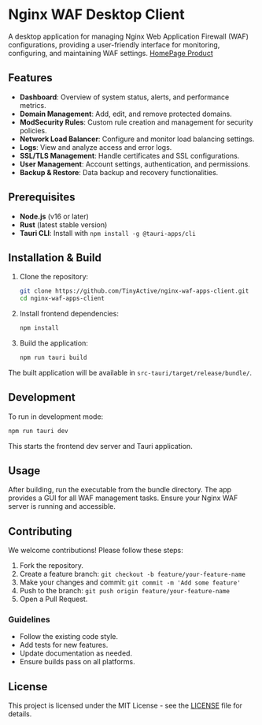 # Nginx WAF Desktop Client

A desktop application for managing Nginx Web Application Firewall (WAF) configurations, providing a user-friendly interface for monitoring, configuring, and maintaining WAF settings. [HomePage Product](https://github.com/TinyActive/nginx-love/)

## Features

- **Dashboard**: Overview of system status, alerts, and performance metrics.
- **Domain Management**: Add, edit, and remove protected domains.
- **ModSecurity Rules**: Custom rule creation and management for security policies.
- **Network Load Balancer**: Configure and monitor load balancing settings.
- **Logs**: View and analyze access and error logs.
- **SSL/TLS Management**: Handle certificates and SSL configurations.
- **User Management**: Account settings, authentication, and permissions.
- **Backup & Restore**: Data backup and recovery functionalities.

## Prerequisites

- **Node.js** (v16 or later)
- **Rust** (latest stable version)
- **Tauri CLI**: Install with `npm install -g @tauri-apps/cli`

## Installation & Build

1. Clone the repository:
   ```bash
   git clone https://github.com/TinyActive/nginx-waf-apps-client.git
   cd nginx-waf-apps-client
   ```

2. Install frontend dependencies:
   ```bash
   npm install
   ```

3. Build the application:
   ```bash
   npm run tauri build
   ```

The built application will be available in `src-tauri/target/release/bundle/`.

## Development

To run in development mode:
```bash
npm run tauri dev
```

This starts the frontend dev server and Tauri application.

## Usage

After building, run the executable from the bundle directory. The app provides a GUI for all WAF management tasks. Ensure your Nginx WAF server is running and accessible.

## Contributing

We welcome contributions! Please follow these steps:

1. Fork the repository.
2. Create a feature branch: `git checkout -b feature/your-feature-name`
3. Make your changes and commit: `git commit -m 'Add some feature'`
4. Push to the branch: `git push origin feature/your-feature-name`
5. Open a Pull Request.

### Guidelines
- Follow the existing code style.
- Add tests for new features.
- Update documentation as needed.
- Ensure builds pass on all platforms.

## License

This project is licensed under the MIT License - see the [LICENSE](LICENSE) file for details.
